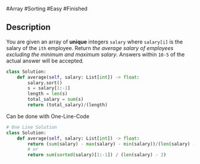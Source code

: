 #Array #Sorting #Easy #Finished 

## Description
You are given an array of **unique** integers `salary` where `salary[i]` is the salary of the `ith` employee.
Return _the average salary of employees excluding the minimum and maximum salary_. Answers within `10-5` of the actual answer will be accepted.

```python
class Solution:
    def average(self, salary: List[int]) -> float:
        salary.sort()
        s = salary[1:-1]
        length = len(s)
        total_salary = sum(s)
        return (total_salary)/(length)
```

Can be done with One-Line-Code
```python
# One Line Solution
class Solution:
    def average(self, salary: List[int]) -> float:
		return (sum(salary) - max(salary) - min(salary))/(len(salary) - 2)
		# or 
		return sum(sorted(salary)[1:-1]) / (len(salary) - 2)
```
